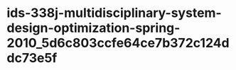 # ids-338j-multidisciplinary-system-design-optimization-spring-2010_5d6c803ccfe64ce7b372c124ddc73e5f